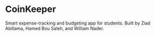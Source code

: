 # CoinKeeper
Smart expense-tracking and budgeting app for students. Built by Ziad Abillama, Hamed Bou Saleh, and William Nader.
